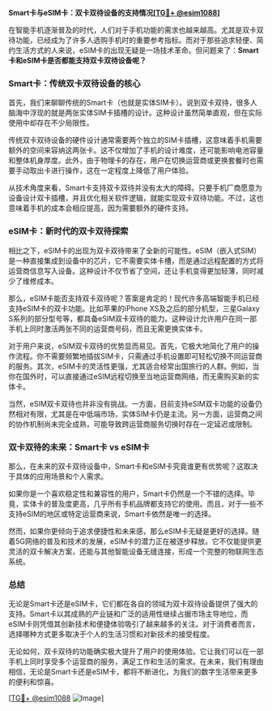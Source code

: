 **Smart卡与eSIM卡：双卡双待设备的支持情况[[TG💪+ @esim1088](https://t.me/s/esim1088)]**

在智能手机逐渐普及的时代，人们对于手机功能的需求也越来越高。尤其是双卡双待功能，已经成为了许多人选购手机时的重要参考指标。而对于那些追求轻便、简约生活方式的人来说，eSIM卡的出现无疑是一场技术革命。但问题来了：**Smart卡和eSIM卡是否都能支持双卡双待设备呢？**

### Smart卡：传统双卡双待设备的核心

首先，我们来聊聊传统的Smart卡（也就是实体SIM卡）。说到双卡双待，很多人脑海中浮现的就是两张实体SIM卡插槽的设计。这种设计虽然简单直观，但在实际使用中却存在不少局限性。

传统双卡双待设备的硬件设计通常需要两个独立的SIM卡插槽，这意味着手机需要额外的空间来容纳这两张卡。这不仅增加了手机的设计难度，还可能影响电池容量和整体机身厚度。此外，由于物理卡的存在，用户在切换运营商或更换套餐时也需要手动取出卡进行操作，这在一定程度上降低了用户体验。

从技术角度来看，Smart卡支持双卡双待并没有太大的障碍。只要手机厂商愿意为设备设计双卡插槽，并且优化相关软件逻辑，就能实现双卡双待功能。不过，这也意味着手机的成本会相应提高，因为需要额外的硬件支持。

### eSIM卡：新时代的双卡双待探索

相比之下，eSIM卡的出现为双卡双待带来了全新的可能性。eSIM（嵌入式SIM）是一种直接集成到设备中的芯片，它不需要实体卡槽，而是通过远程配置的方式将运营商信息写入设备。这种设计不仅节省了空间，还让手机变得更加轻薄，同时减少了维修成本。

那么，eSIM卡能否支持双卡双待呢？答案是肯定的！现代许多高端智能手机已经支持eSIM卡的双卡功能。比如苹果的iPhone XS及之后的部分机型，三星Galaxy S系列的部分型号等，都具备eSIM双卡双待的能力。这种设计允许用户在同一部手机上同时激活两张不同的运营商号码，而且无需更换实体卡。

对于用户来说，eSIM双卡双待的优势显而易见。首先，它极大地简化了用户的操作流程。你不需要频繁地插拔SIM卡，只需通过手机设置即可轻松切换不同运营商的服务。其次，eSIM卡的灵活性更强，尤其适合经常出国旅行的人群。例如，当你在国外时，可以直接通过eSIM远程切换至当地运营商网络，而无需购买新的实体卡。

当然，eSIM双卡双待也并非没有挑战。一方面，目前支持eSIM双卡功能的设备仍然相对有限，尤其是在中低端市场，实体SIM卡仍是主流。另一方面，运营商之间的协作机制尚未完全成熟，可能导致跨运营商服务切换时存在一定延迟或限制。

### 双卡双待的未来：Smart卡 vs eSIM卡

那么，在未来的双卡双待设备中，Smart卡和eSIM卡究竟谁更有优势呢？这取决于具体的应用场景和个人需求。

如果你是一个喜欢稳定性和兼容性的用户，Smart卡仍然是一个不错的选择。毕竟，实体卡的普及度更高，几乎所有手机品牌都支持它的使用。而且，对于一些不支持eSIM的地区或特定运营商来说，Smart卡依然是唯一的选择。

然而，如果你更倾向于追求便捷性和未来感，那么eSIM卡无疑是更好的选择。随着5G网络的普及和技术的发展，eSIM卡的潜力正在被逐步释放。它不仅能提供更灵活的双卡解决方案，还能与其他智能设备无缝连接，形成一个完整的物联网生态系统。

### 总结

无论是Smart卡还是eSIM卡，它们都在各自的领域为双卡双待设备提供了强大的支持。Smart卡以其成熟的产业链和广泛的适用性继续占据市场主导地位，而eSIM卡则凭借其创新技术和便捷体验吸引了越来越多的关注。对于消费者而言，选择哪种方式更多取决于个人的生活习惯和对新技术的接受程度。

无论如何，双卡双待的功能确实极大提升了用户的使用体验。它让我们可以在一部手机上同时享受多个运营商的服务，满足工作和生活的需求。在未来，我们有理由相信，无论是Smart卡还是eSIM卡，都将不断进化，为我们的数字生活带来更多的便利和惊喜。

[[TG💪+ @esim1088](https://t.me/s/esim1088) ![Image](https://i.postimg.cc/4NQfJmqS/Snipaste-2025-05-13-00-14-12.png)]